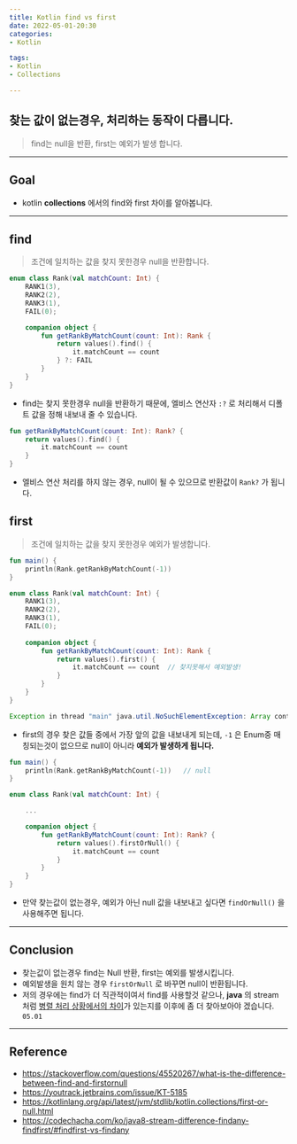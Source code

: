 ```yaml
---
title: Kotlin find vs first
date: 2022-05-01-20:30
categories:
- Kotlin

tags:
- Kotlin
- Collections

---
```


## 찾는 값이 없는경우, 처리하는 동작이 다릅니다.
> find는 null을 반환, first는 예외가 발생 합니다.

---

## Goal
- kotlin **collections** 에서의 find와 first 차이를 알아봅니다.

---

## find
> 조건에 일치하는 값을 찾지 못한경우 null을 반환합니다.

```kotlin
enum class Rank(val matchCount: Int) {
    RANK1(3),
    RANK2(2),
    RANK3(1),
    FAIL(0);

    companion object {
        fun getRankByMatchCount(count: Int): Rank {
            return values().find() {
                it.matchCount == count
            } ?: FAIL
        }
    }
}
```

- find는 찾지 못한경우 null을 반환하기 때문에, 엘비스 연산자 `:?` 로 처리해서 디폴트 값을 정해 내보내 줄 수 있습니다.


```kotlin
fun getRankByMatchCount(count: Int): Rank? {
    return values().find() {
        it.matchCount == count
    }
}
```

- 엘비스 연산 처리를 하지 않는 경우, null이 될 수 있으므로 반환값이 `Rank?` 가 됩니다.

## first
> 조건에 일치하는 값을 찾지 못한경우 예외가 발생합니다.

```kotlin
fun main() {
    println(Rank.getRankByMatchCount(-1))
}

enum class Rank(val matchCount: Int) {
    RANK1(3),
    RANK2(2),
    RANK3(1),
    FAIL(0);
    
    companion object {
        fun getRankByMatchCount(count: Int): Rank {
            return values().first() {
                it.matchCount == count  // 찾지못해서 예외발생!
            }
        }
    }
}
```

```java
Exception in thread "main" java.util.NoSuchElementException: Array contains no element matching the predicate.
```

- first의 경우 찾은 값들 중에서 가장 앞의 값을 내보내게 되는데, `-1` 은 Enum중 매칭되는것이 없으므로 null이 아니라 **예외가 발생하게 됩니다.**

```kotlin
fun main() {
    println(Rank.getRankByMatchCount(-1))   // null
}

enum class Rank(val matchCount: Int) {

    ...

    companion object {
        fun getRankByMatchCount(count: Int): Rank? {
            return values().firstOrNull() {
                it.matchCount == count
            }
        }
    }
}
```

- 만약 찾는값이 없는경우, 예외가 아닌 null 값을 내보내고 싶다면 `findOrNull()` 을 사용해주면 됩니다.

---

## Conclusion
- 찾는값이 없는경우 find는 Null 반환, first는 예외를 발생시킵니다.
- 예외발생을 원치 않는 경우 `firstOrNull` 로 바꾸면 null이 반환됩니다.
- 저의 경우에는 find가 더 직관적이여서 find를 사용할것 같으나, **java** 의 stream 처럼 [병렬 처리 상황에서의 차이](https://codechacha.com/ko/java8-stream-difference-findany-findfirst/#findfirst-vs-findany)가 있는지를 이후에 좀 더 찾아보아야 겠습니다. `05.01`


---


## Reference
- https://stackoverflow.com/questions/45520267/what-is-the-difference-between-find-and-firstornull
- https://youtrack.jetbrains.com/issue/KT-5185
- https://kotlinlang.org/api/latest/jvm/stdlib/kotlin.collections/first-or-null.html
- https://codechacha.com/ko/java8-stream-difference-findany-findfirst/#findfirst-vs-findany